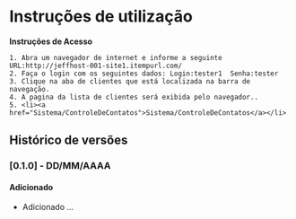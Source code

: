 # Instruções de utilização

**Instruções de Acesso** <br>

    1. Abra um navegador de internet e informe a seguinte URL:http://jeffhost-001-site1.itempurl.com/
    2. Faça o login com os seguintes dados: Login:tester1  Senha:tester 
    3. Clique na aba de clientes que está localizada na barra de navegação.
    4. A pagina da lista de clientes será exibida pelo navegador..
    5. <li><a href="Sistema/ControleDeContatos">Sistema/ControleDeContatos</a></li>

## Histórico de versões

### [0.1.0] - DD/MM/AAAA
#### Adicionado
- Adicionado ...
